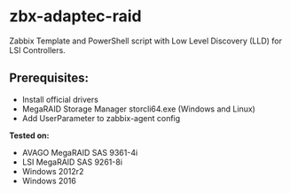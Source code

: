 # zbx-adaptec-raid
Zabbix Template and PowerShell script with Low Level Discovery (LLD) for LSI Controllers.


## Prerequisites:
 - Install official drivers 
 - MegaRAID Storage Manager storcli64.exe (Windows and Linux)
 - Add UserParameter to zabbix-agent config

**Tested on:**
 - AVAGO MegaRAID SAS 9361-4i
 - LSI MegaRAID SAS 9261-8i
 - Windows 2012r2
 - Windows 2016